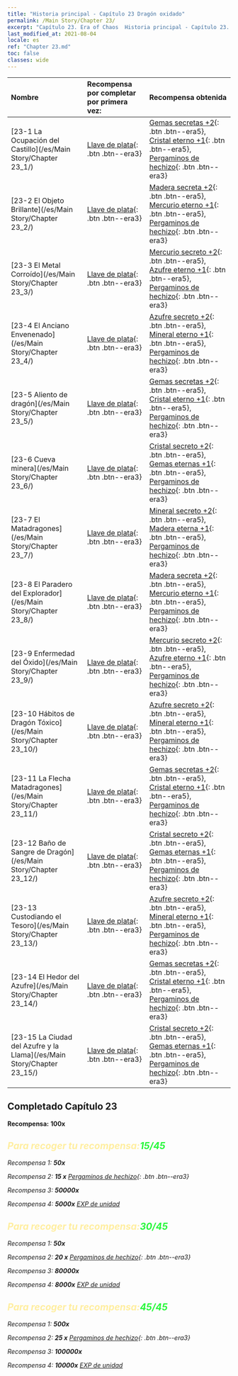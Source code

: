 ```yaml
---
title: "Historia principal - Capítulo 23 Dragón oxidado"
permalink: /Main Story/Chapter 23/
excerpt: "Capítulo 23. Era of Chaos  Historia principal - Capítulo 23. Dragón oxidado"
last_modified_at: 2021-08-04
locale: es
ref: "Chapter 23.md"
toc: false
classes: wide
---
```


  | Nombre |  Recompensa por completar por primera vez: | Recompensa obtenida |
  |:------------|:------------|:------------| 
  | [23-1 La Ocupación del Castillo](/es/Main Story/Chapter 23_1/) | [Llave de plata](/ItemsES/con_693/){: .btn .btn--era3} | [Gemas secretas +2](/ItemsES/mat_79/){: .btn .btn--era5}, [Cristal eterno +1](/ItemsES/mat_73/){: .btn .btn--era5}, [Pergaminos de hechizo](/ItemsES/con_694/){: .btn .btn--era3} |
  | [23-2 El Objeto Brillante](/es/Main Story/Chapter 23_2/) | [Llave de plata](/ItemsES/con_693/){: .btn .btn--era3} | [Madera secreta +2](/ItemsES/mat_76/){: .btn .btn--era5}, [Mercurio eterno +1](/ItemsES/mat_70/){: .btn .btn--era5}, [Pergaminos de hechizo](/ItemsES/con_694/){: .btn .btn--era3} |
  | [23-3 El Metal Corroído](/es/Main Story/Chapter 23_3/) | [Llave de plata](/ItemsES/con_693/){: .btn .btn--era3} | [Mercurio secreto +2](/ItemsES/mat_77/){: .btn .btn--era5}, [Azufre eterno +1](/ItemsES/mat_71/){: .btn .btn--era5}, [Pergaminos de hechizo](/ItemsES/con_694/){: .btn .btn--era3} |
  | [23-4 El Anciano Envenenado](/es/Main Story/Chapter 23_4/) | [Llave de plata](/ItemsES/con_693/){: .btn .btn--era3} | [Azufre secreto +2](/ItemsES/mat_78/){: .btn .btn--era5}, [Mineral eterno +1](/ItemsES/mat_68/){: .btn .btn--era5}, [Pergaminos de hechizo](/ItemsES/con_694/){: .btn .btn--era3} |
  | [23-5 Aliento de dragón](/es/Main Story/Chapter 23_5/) | [Llave de plata](/ItemsES/con_693/){: .btn .btn--era3} | [Gemas secretas +2](/ItemsES/mat_79/){: .btn .btn--era5}, [Cristal eterno +1](/ItemsES/mat_73/){: .btn .btn--era5}, [Pergaminos de hechizo](/ItemsES/con_694/){: .btn .btn--era3} |
  | [23-6 Cueva minera](/es/Main Story/Chapter 23_6/) | [Llave de plata](/ItemsES/con_693/){: .btn .btn--era3} | [Cristal secreto +2](/ItemsES/mat_80/){: .btn .btn--era5}, [Gemas eternas +1](/ItemsES/mat_72/){: .btn .btn--era5}, [Pergaminos de hechizo](/ItemsES/con_694/){: .btn .btn--era3} |
  | [23-7 El Matadragones](/es/Main Story/Chapter 23_7/) | [Llave de plata](/ItemsES/con_693/){: .btn .btn--era3} | [Mineral secreto +2](/ItemsES/mat_75/){: .btn .btn--era5}, [Madera eterna +1](/ItemsES/mat_69/){: .btn .btn--era5}, [Pergaminos de hechizo](/ItemsES/con_694/){: .btn .btn--era3} |
  | [23-8 El Paradero del Explorador](/es/Main Story/Chapter 23_8/) | [Llave de plata](/ItemsES/con_693/){: .btn .btn--era3} | [Madera secreta +2](/ItemsES/mat_76/){: .btn .btn--era5}, [Mercurio eterno +1](/ItemsES/mat_70/){: .btn .btn--era5}, [Pergaminos de hechizo](/ItemsES/con_694/){: .btn .btn--era3} |
  | [23-9 Enfermedad del Óxido](/es/Main Story/Chapter 23_9/) | [Llave de plata](/ItemsES/con_693/){: .btn .btn--era3} | [Mercurio secreto +2](/ItemsES/mat_77/){: .btn .btn--era5}, [Azufre eterno +1](/ItemsES/mat_71/){: .btn .btn--era5}, [Pergaminos de hechizo](/ItemsES/con_694/){: .btn .btn--era3} |
  | [23-10 Hábitos de Dragón Tóxico](/es/Main Story/Chapter 23_10/) | [Llave de plata](/ItemsES/con_693/){: .btn .btn--era3} | [Azufre secreto +2](/ItemsES/mat_78/){: .btn .btn--era5}, [Mineral eterno +1](/ItemsES/mat_68/){: .btn .btn--era5}, [Pergaminos de hechizo](/ItemsES/con_694/){: .btn .btn--era3} |
  | [23-11 La Flecha Matadragones](/es/Main Story/Chapter 23_11/) | [Llave de plata](/ItemsES/con_693/){: .btn .btn--era3} | [Gemas secretas +2](/ItemsES/mat_79/){: .btn .btn--era5}, [Cristal eterno +1](/ItemsES/mat_73/){: .btn .btn--era5}, [Pergaminos de hechizo](/ItemsES/con_694/){: .btn .btn--era3} |
  | [23-12 Baño de Sangre de Dragón](/es/Main Story/Chapter 23_12/) | [Llave de plata](/ItemsES/con_693/){: .btn .btn--era3} | [Cristal secreto +2](/ItemsES/mat_80/){: .btn .btn--era5}, [Gemas eternas +1](/ItemsES/mat_72/){: .btn .btn--era5}, [Pergaminos de hechizo](/ItemsES/con_694/){: .btn .btn--era3} |
  | [23-13 Custodiando el Tesoro](/es/Main Story/Chapter 23_13/) | [Llave de plata](/ItemsES/con_693/){: .btn .btn--era3} | [Azufre secreto +2](/ItemsES/mat_78/){: .btn .btn--era5}, [Mineral eterno +1](/ItemsES/mat_68/){: .btn .btn--era5}, [Pergaminos de hechizo](/ItemsES/con_694/){: .btn .btn--era3} |
  | [23-14 El Hedor del Azufre](/es/Main Story/Chapter 23_14/) | [Llave de plata](/ItemsES/con_693/){: .btn .btn--era3} | [Gemas secretas +2](/ItemsES/mat_79/){: .btn .btn--era5}, [Cristal eterno +1](/ItemsES/mat_73/){: .btn .btn--era5}, [Pergaminos de hechizo](/ItemsES/con_694/){: .btn .btn--era3} |
  | [23-15 La Ciudad del Azufre y la Llama](/es/Main Story/Chapter 23_15/) | [Llave de plata](/ItemsES/con_693/){: .btn .btn--era3} | [Cristal secreto +2](/ItemsES/mat_80/){: .btn .btn--era5}, [Gemas eternas +1](/ItemsES/mat_72/){: .btn .btn--era5}, [Pergaminos de hechizo](/ItemsES/con_694/){: .btn .btn--era3} |


## Completado Capítulo 23

 **Recompensa:**  **100x** <i class="fas fa-gem"/>



## <span style="color: #ffeea0">Para recoger tu recompensa:</span><span style="color: #27f73a">15/45</span>

 Recompensa 1:  **50x** <i class="fas fa-gem"/>

 Recompensa 2: **15 x** [Pergaminos de hechizo](/ItemsES/con_694/){: .btn .btn--era3}

 Recompensa 3:  **50000x** <i class="fas fa-coins"/>

 Recompensa 4:  **5000x** [EXP de unidad](/ItemsES/con_902/)



## <span style="color: #ffeea0">Para recoger tu recompensa:</span><span style="color: #27f73a">30/45</span>

 Recompensa 1:  **50x** <i class="fas fa-gem"/>

 Recompensa 2: **20 x** [Pergaminos de hechizo](/ItemsES/con_694/){: .btn .btn--era3}

 Recompensa 3:  **80000x** <i class="fas fa-coins"/>

 Recompensa 4:  **8000x** [EXP de unidad](/ItemsES/con_902/)



## <span style="color: #ffeea0">Para recoger tu recompensa:</span><span style="color: #27f73a">45/45</span>

 Recompensa 1:  **500x** <i class="fas fa-gem"/>

 Recompensa 2: **25 x** [Pergaminos de hechizo](/ItemsES/con_694/){: .btn .btn--era3}

 Recompensa 3:  **100000x** <i class="fas fa-coins"/>

 Recompensa 4:  **10000x** [EXP de unidad](/ItemsES/con_902/)

